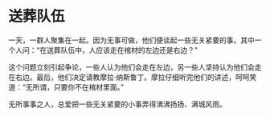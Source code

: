 # 送葬队伍

一天，一群人聚集在一起。因为无事可做，他们便谈起一些无关紧要的事。其中一个人问：“在送葬队伍中，人应该走在棺材的左边还是右边？” 

这个问题立刻引起争论，一些人认为他们会走在左边，另一些人坚持认为他们会走在右边。最后，他们决定请教摩拉·纳斯鲁丁。摩拉仔细听完他们的讲述，呵呵笑道：“无所谓，只要你不在棺材里面。” 

无所事事之人，总爱把一些无关紧要的小事弄得沸沸扬扬、满城风雨。